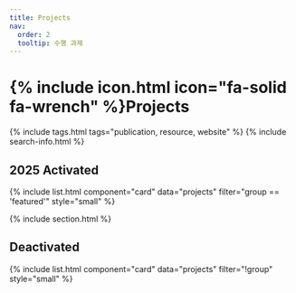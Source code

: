 ```yaml
---
title: Projects
nav:
  order: 2
  tooltip: 수행 과제
---
```


# {% include icon.html icon="fa-solid fa-wrench" %}Projects
{% include tags.html tags="publication, resource, website" %}
{% include search-info.html %}

## 2025 Activated

{% include list.html component="card" data="projects" filter="group == 'featured'" style="small" %}

{% include section.html %}

## Deactivated

{% include list.html component="card" data="projects" filter="!group" style="small" %}
